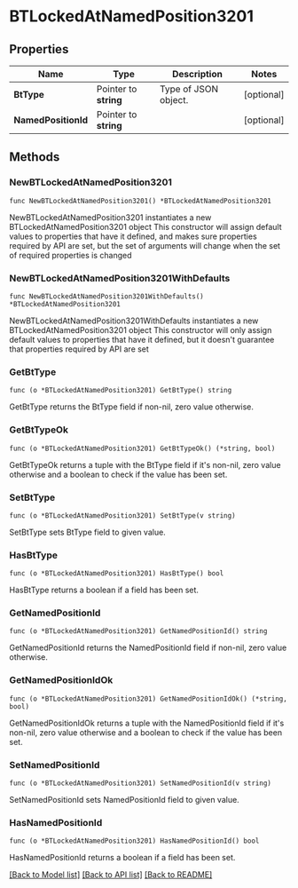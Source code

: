 # BTLockedAtNamedPosition3201

## Properties

Name | Type | Description | Notes
------------ | ------------- | ------------- | -------------
**BtType** | Pointer to **string** | Type of JSON object. | [optional] 
**NamedPositionId** | Pointer to **string** |  | [optional] 

## Methods

### NewBTLockedAtNamedPosition3201

`func NewBTLockedAtNamedPosition3201() *BTLockedAtNamedPosition3201`

NewBTLockedAtNamedPosition3201 instantiates a new BTLockedAtNamedPosition3201 object
This constructor will assign default values to properties that have it defined,
and makes sure properties required by API are set, but the set of arguments
will change when the set of required properties is changed

### NewBTLockedAtNamedPosition3201WithDefaults

`func NewBTLockedAtNamedPosition3201WithDefaults() *BTLockedAtNamedPosition3201`

NewBTLockedAtNamedPosition3201WithDefaults instantiates a new BTLockedAtNamedPosition3201 object
This constructor will only assign default values to properties that have it defined,
but it doesn't guarantee that properties required by API are set

### GetBtType

`func (o *BTLockedAtNamedPosition3201) GetBtType() string`

GetBtType returns the BtType field if non-nil, zero value otherwise.

### GetBtTypeOk

`func (o *BTLockedAtNamedPosition3201) GetBtTypeOk() (*string, bool)`

GetBtTypeOk returns a tuple with the BtType field if it's non-nil, zero value otherwise
and a boolean to check if the value has been set.

### SetBtType

`func (o *BTLockedAtNamedPosition3201) SetBtType(v string)`

SetBtType sets BtType field to given value.

### HasBtType

`func (o *BTLockedAtNamedPosition3201) HasBtType() bool`

HasBtType returns a boolean if a field has been set.

### GetNamedPositionId

`func (o *BTLockedAtNamedPosition3201) GetNamedPositionId() string`

GetNamedPositionId returns the NamedPositionId field if non-nil, zero value otherwise.

### GetNamedPositionIdOk

`func (o *BTLockedAtNamedPosition3201) GetNamedPositionIdOk() (*string, bool)`

GetNamedPositionIdOk returns a tuple with the NamedPositionId field if it's non-nil, zero value otherwise
and a boolean to check if the value has been set.

### SetNamedPositionId

`func (o *BTLockedAtNamedPosition3201) SetNamedPositionId(v string)`

SetNamedPositionId sets NamedPositionId field to given value.

### HasNamedPositionId

`func (o *BTLockedAtNamedPosition3201) HasNamedPositionId() bool`

HasNamedPositionId returns a boolean if a field has been set.


[[Back to Model list]](../README.md#documentation-for-models) [[Back to API list]](../README.md#documentation-for-api-endpoints) [[Back to README]](../README.md)


